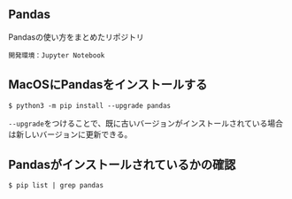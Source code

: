 ## Pandas
Pandasの使い方をまとめたリポジトリ
```
開発環境：Jupyter Notebook
```
## MacOSにPandasをインストールする
```
$ python3 -m pip install --upgrade pandas
```
`--upgrade`をつけることで、既に古いバージョンがインストールされている場合は新しいバージョンに更新できる。

## Pandasがインストールされているかの確認
```
$ pip list | grep pandas
```